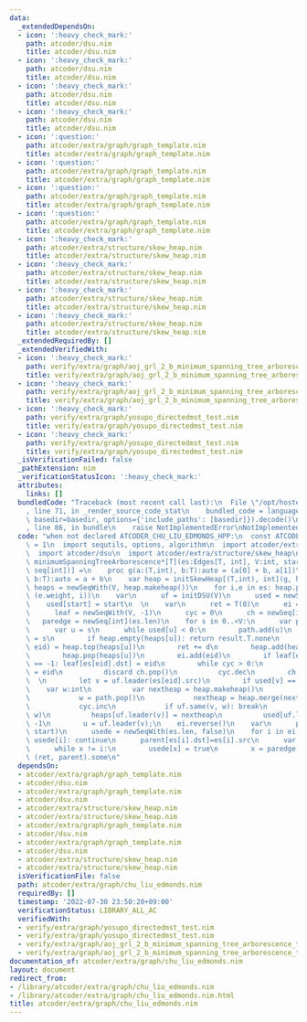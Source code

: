 ```yaml
---
data:
  _extendedDependsOn:
  - icon: ':heavy_check_mark:'
    path: atcoder/dsu.nim
    title: atcoder/dsu.nim
  - icon: ':heavy_check_mark:'
    path: atcoder/dsu.nim
    title: atcoder/dsu.nim
  - icon: ':heavy_check_mark:'
    path: atcoder/dsu.nim
    title: atcoder/dsu.nim
  - icon: ':heavy_check_mark:'
    path: atcoder/dsu.nim
    title: atcoder/dsu.nim
  - icon: ':question:'
    path: atcoder/extra/graph/graph_template.nim
    title: atcoder/extra/graph/graph_template.nim
  - icon: ':question:'
    path: atcoder/extra/graph/graph_template.nim
    title: atcoder/extra/graph/graph_template.nim
  - icon: ':question:'
    path: atcoder/extra/graph/graph_template.nim
    title: atcoder/extra/graph/graph_template.nim
  - icon: ':question:'
    path: atcoder/extra/graph/graph_template.nim
    title: atcoder/extra/graph/graph_template.nim
  - icon: ':heavy_check_mark:'
    path: atcoder/extra/structure/skew_heap.nim
    title: atcoder/extra/structure/skew_heap.nim
  - icon: ':heavy_check_mark:'
    path: atcoder/extra/structure/skew_heap.nim
    title: atcoder/extra/structure/skew_heap.nim
  - icon: ':heavy_check_mark:'
    path: atcoder/extra/structure/skew_heap.nim
    title: atcoder/extra/structure/skew_heap.nim
  - icon: ':heavy_check_mark:'
    path: atcoder/extra/structure/skew_heap.nim
    title: atcoder/extra/structure/skew_heap.nim
  _extendedRequiredBy: []
  _extendedVerifiedWith:
  - icon: ':heavy_check_mark:'
    path: verify/extra/graph/aoj_grl_2_b_minimum_spanning_tree_arborescence_test.nim
    title: verify/extra/graph/aoj_grl_2_b_minimum_spanning_tree_arborescence_test.nim
  - icon: ':heavy_check_mark:'
    path: verify/extra/graph/aoj_grl_2_b_minimum_spanning_tree_arborescence_test.nim
    title: verify/extra/graph/aoj_grl_2_b_minimum_spanning_tree_arborescence_test.nim
  - icon: ':heavy_check_mark:'
    path: verify/extra/graph/yosupo_directedmst_test.nim
    title: verify/extra/graph/yosupo_directedmst_test.nim
  - icon: ':heavy_check_mark:'
    path: verify/extra/graph/yosupo_directedmst_test.nim
    title: verify/extra/graph/yosupo_directedmst_test.nim
  _isVerificationFailed: false
  _pathExtension: nim
  _verificationStatusIcon: ':heavy_check_mark:'
  attributes:
    links: []
  bundledCode: "Traceback (most recent call last):\n  File \"/opt/hostedtoolcache/Python/3.10.6/x64/lib/python3.10/site-packages/onlinejudge_verify/documentation/build.py\"\
    , line 71, in _render_source_code_stat\n    bundled_code = language.bundle(stat.path,\
    \ basedir=basedir, options={'include_paths': [basedir]}).decode()\n  File \"/opt/hostedtoolcache/Python/3.10.6/x64/lib/python3.10/site-packages/onlinejudge_verify/languages/nim.py\"\
    , line 86, in bundle\n    raise NotImplementedError\nNotImplementedError\n"
  code: "when not declared ATCODER_CHU_LIU_EDMONDS_HPP:\n  const ATCODER_CHU_LIU_EDMONDS_HPP*\
    \ = 1\n  import sequtils, options, algorithm\n  import atcoder/extra/graph/graph_template\n\
    \  import atcoder/dsu\n  import atcoder/extra/structure/skew_heap\n  \n  proc\
    \ minimumSpanningTreeArborescence*[T](es:Edges[T, int], V:int, start:int):Option[(T,\
    \ seq[int])] =\n    proc g(a:(T,int), b:T):auto = (a[0] + b, a[1])\n    proc h(a:T,\
    \ b:T):auto = a + b\n    var heap = initSkewHeap[(T,int), int](g, h)\n    var\
    \ heaps = newSeqWith(V, heap.makeheap())\n    for i,e in es: heap.push(heaps[e.dst],\
    \ (e.weight, i))\n    var\n      uf = initDSU(V)\n      used = newSeqWith(V, -1)\n\
    \    used[start] = start\n  \n    var\n      ret = T(0)\n      ei = newSeq[int]()\n\
    \      leaf = newSeqWith(V, -1)\n      cyc = 0\n      ch = newSeq[int]()\n   \
    \   paredge = newSeq[int](es.len)\n    for s in 0..<V:\n      var path = newSeq[int]()\n\
    \      var u = s\n      while used[u] < 0:\n        path.add(u)\n        used[u]\
    \ = s\n        if heap.empty(heaps[u]): return result.T.none\n        let (d,\
    \ eid) = heap.top(heaps[u])\n        ret += d\n        heap.add(heaps[u], -d)\n\
    \        heap.pop(heaps[u])\n        ei.add(eid)\n        if leaf[es[eid].dst]\
    \ == -1: leaf[es[eid].dst] = eid\n        while cyc > 0:\n          paredge[ch[^1]]\
    \ = eid\n          discard ch.pop()\n          cyc.dec\n        ch.add(eid)\n\
    \  \n        let v = uf.leader(es[eid].src)\n        if used[v] == s:\n      \
    \    var w:int\n          var nextheap = heap.makeheap()\n          while true:\n\
    \            w = path.pop()\n            nextheap = heap.merge(nextheap, heaps[w]);\n\
    \            cyc.inc\n            if uf.same(v, w): break\n            else: uf.merge(v,\
    \ w)\n          heaps[uf.leader(v)] = nextheap\n          used[uf.leader(v)] =\
    \ -1\n        u = uf.leader(v);\n    ei.reverse()\n    var\n      parent = newSeqWith(V,\
    \ start)\n      usede = newSeqWith(es.len, false)\n    for i in ei:\n      if\
    \ usede[i]: continue\n      parent[es[i].dst]=es[i].src\n      var x = leaf[es[i].dst]\n\
    \      while x != i:\n        usede[x] = true\n        x = paredge[x]\n    return\
    \ (ret, parent).some\n"
  dependsOn:
  - atcoder/extra/graph/graph_template.nim
  - atcoder/dsu.nim
  - atcoder/extra/graph/graph_template.nim
  - atcoder/dsu.nim
  - atcoder/extra/structure/skew_heap.nim
  - atcoder/extra/structure/skew_heap.nim
  - atcoder/extra/graph/graph_template.nim
  - atcoder/dsu.nim
  - atcoder/extra/graph/graph_template.nim
  - atcoder/dsu.nim
  - atcoder/extra/structure/skew_heap.nim
  - atcoder/extra/structure/skew_heap.nim
  isVerificationFile: false
  path: atcoder/extra/graph/chu_liu_edmonds.nim
  requiredBy: []
  timestamp: '2022-07-30 23:50:20+09:00'
  verificationStatus: LIBRARY_ALL_AC
  verifiedWith:
  - verify/extra/graph/yosupo_directedmst_test.nim
  - verify/extra/graph/yosupo_directedmst_test.nim
  - verify/extra/graph/aoj_grl_2_b_minimum_spanning_tree_arborescence_test.nim
  - verify/extra/graph/aoj_grl_2_b_minimum_spanning_tree_arborescence_test.nim
documentation_of: atcoder/extra/graph/chu_liu_edmonds.nim
layout: document
redirect_from:
- /library/atcoder/extra/graph/chu_liu_edmonds.nim
- /library/atcoder/extra/graph/chu_liu_edmonds.nim.html
title: atcoder/extra/graph/chu_liu_edmonds.nim
---
```

